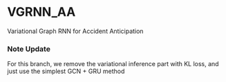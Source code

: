 # VGRNN_AA
Variational Graph RNN for Accident Anticipation

### Note Update
For this branch, we remove the variational inference part with KL loss, and just use the simplest GCN + GRU method